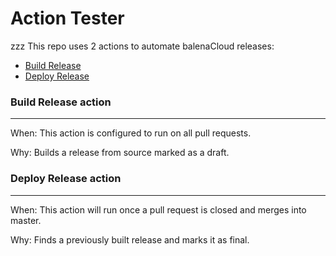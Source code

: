 # Action Tester
zzz
This repo uses 2 actions to automate balenaCloud releases:

 - [Build Release](.github/workflows/pull_request.yml)
 - [Deploy Release](.github/workflows/master_merge.yml)

 ### Build Release action
 ---
 When: This action is configured to run on all pull requests.

 Why: Builds a release from source marked as a draft.

### Deploy Release action
---
 When: This action will run once a pull request is closed and merges into master.

 Why: Finds a previously built release and marks it as final.